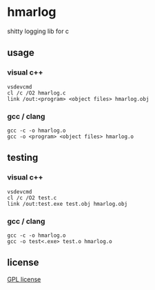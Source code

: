 # hmarlog

shitty logging lib for c

## usage

### visual c++
```console
vsdevcmd
cl /c /O2 hmarlog.c
link /out:<program> <object files> hmarlog.obj
```
### gcc / clang
```console
gcc -c -o hmarlog.o 
gcc -o <program> <object files> hmarlog.o
```

## testing
### visual c++
```console
vsdevcmd
cl /c /O2 test.c
link /out:test.exe test.obj hmarlog.obj
```
### gcc / clang
```console
gcc -c -o hmarlog.o 
gcc -o test<.exe> test.o hmarlog.o
```

## license

[GPL license](/LICENSE)
